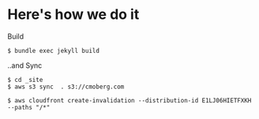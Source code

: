 # Here's how we do it

Build
```
$ bundle exec jekyll build
```

..and Sync
```
$ cd _site
$ aws s3 sync  . s3://cmoberg.com

$ aws cloudfront create-invalidation --distribution-id E1LJ06HIETFXKH --paths "/*"
```
